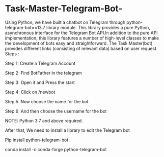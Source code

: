 # Task-Master-Telegram-Bot-
Using Python, we have built a chatbot on Telegram through python-telegram-bot==13.7 library module. 
This library provides a pure Python, asynchronous interface for the Telegram Bot API.In addition to the pure API implementation, this library features a number of high-level classes to make the development of bots easy and straightforward. 
The Task Master(bot) provides different links (consisting of relevant data) based on user request.
Steps :

Step 1: Create a Telegram Account

Step 2: Find BotFather in the telegram

Step 3: Open it and Press the start

Step 4: Click on /newbot

Step 5: Now choose the name for the bot

Step 6: And then choose the username for the bot

NOTE: Python 3.7 and above required.

After that, We need to install a library to edit the Telegram bot

Pip install python-telegram-bot

conda install -c conda-forge python-telegram-bot
